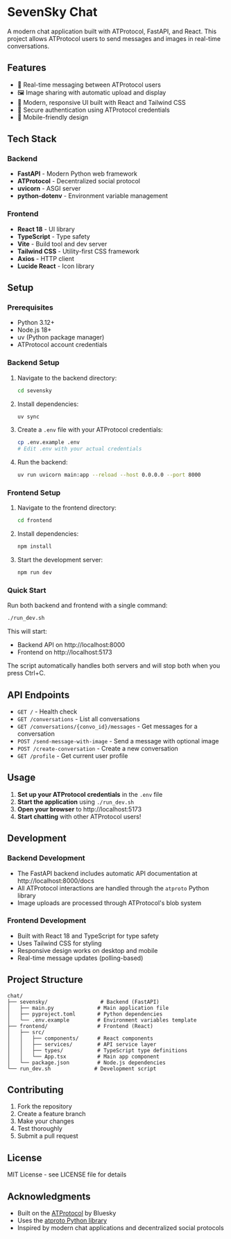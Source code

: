 # SevenSky Chat

A modern chat application built with ATProtocol, FastAPI, and React. This project allows ATProtocol users to send messages and images in real-time conversations.

## Features

- 💬 Real-time messaging between ATProtocol users
- 🖼️ Image sharing with automatic upload and display
- 🎨 Modern, responsive UI built with React and Tailwind CSS
- 🔐 Secure authentication using ATProtocol credentials
- 📱 Mobile-friendly design

## Tech Stack

### Backend
- **FastAPI** - Modern Python web framework
- **ATProtocol** - Decentralized social protocol
- **uvicorn** - ASGI server
- **python-dotenv** - Environment variable management

### Frontend
- **React 18** - UI library
- **TypeScript** - Type safety
- **Vite** - Build tool and dev server
- **Tailwind CSS** - Utility-first CSS framework
- **Axios** - HTTP client
- **Lucide React** - Icon library

## Setup

### Prerequisites
- Python 3.12+
- Node.js 18+
- uv (Python package manager)
- ATProtocol account credentials

### Backend Setup

1. Navigate to the backend directory:
   ```bash
   cd sevensky
   ```

2. Install dependencies:
   ```bash
   uv sync
   ```

3. Create a `.env` file with your ATProtocol credentials:
   ```bash
   cp .env.example .env
   # Edit .env with your actual credentials
   ```

4. Run the backend:
   ```bash
   uv run uvicorn main:app --reload --host 0.0.0.0 --port 8000
   ```

### Frontend Setup

1. Navigate to the frontend directory:
   ```bash
   cd frontend
   ```

2. Install dependencies:
   ```bash
   npm install
   ```

3. Start the development server:
   ```bash
   npm run dev
   ```

### Quick Start

Run both backend and frontend with a single command:
```bash
./run_dev.sh
```

This will start:
- Backend API on http://localhost:8000
- Frontend on http://localhost:5173

The script automatically handles both servers and will stop both when you press Ctrl+C.

## API Endpoints

- `GET /` - Health check
- `GET /conversations` - List all conversations
- `GET /conversations/{convo_id}/messages` - Get messages for a conversation
- `POST /send-message-with-image` - Send a message with optional image
- `POST /create-conversation` - Create a new conversation
- `GET /profile` - Get current user profile

## Usage

1. **Set up your ATProtocol credentials** in the `.env` file
2. **Start the application** using `./run_dev.sh`
3. **Open your browser** to http://localhost:5173
4. **Start chatting** with other ATProtocol users!

## Development

### Backend Development
- The FastAPI backend includes automatic API documentation at http://localhost:8000/docs
- All ATProtocol interactions are handled through the `atproto` Python library
- Image uploads are processed through ATProtocol's blob system

### Frontend Development
- Built with React 18 and TypeScript for type safety
- Uses Tailwind CSS for styling
- Responsive design works on desktop and mobile
- Real-time message updates (polling-based)

## Project Structure

```
chat/
├── sevensky/                 # Backend (FastAPI)
│   ├── main.py              # Main application file
│   ├── pyproject.toml       # Python dependencies
│   └── .env.example         # Environment variables template
├── frontend/                # Frontend (React)
│   ├── src/
│   │   ├── components/      # React components
│   │   ├── services/        # API service layer
│   │   ├── types/           # TypeScript type definitions
│   │   └── App.tsx          # Main app component
│   └── package.json         # Node.js dependencies
└── run_dev.sh              # Development script
```

## Contributing

1. Fork the repository
2. Create a feature branch
3. Make your changes
4. Test thoroughly
5. Submit a pull request

## License

MIT License - see LICENSE file for details

## Acknowledgments

- Built on the [ATProtocol](https://atproto.com/) by Bluesky
- Uses the [atproto Python library](https://github.com/MarshalX/atproto)
- Inspired by modern chat applications and decentralized social protocols
